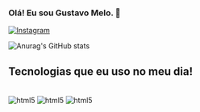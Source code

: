 ### Olá! Eu sou Gustavo Melo. 👋
[![Instagram](https://img.shields.io/badge/Instagram-E4405F?style=for-the-badge&logo=instagram&logoColor=white)](https://gustavo__meloo)

![Anurag's GitHub stats](https://github-readme-stats.vercel.app/api?username=oleM-ovatsuG&show_icons=true&theme=tokyonight)

## Tecnologias que eu uso no meu dia!
<div style='display: inline_block'><br/>
<img align='center' alt='html5' src= https://img.shields.io/badge/HTML5-E34F26?style=for-the-badge&logo=html5&logoColor=white />
<img align='center' alt='html5' src= https://img.shields.io/badge/CSS3-1572B6?style=for-the-badge&logo=css3&logoColor=white />
<img align='center' alt='html5' src= https://img.shields.io/badge/JavaScript-F7DF1E?style=for-the-badge&logo=javascript&logoColor=black />
</div>
